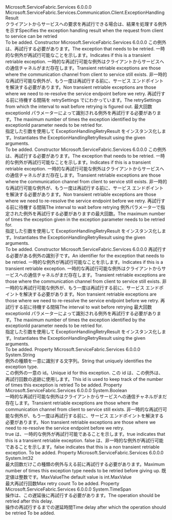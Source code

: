 <Type Name="ExceptionHandlingRetryResult" FullName="Microsoft.ServiceFabric.Services.Communication.Client.ExceptionHandlingRetryResult">
  <TypeSignature Language="C#" Value="public sealed class ExceptionHandlingRetryResult : Microsoft.ServiceFabric.Services.Communication.Client.ExceptionHandlingResult" />
  <TypeSignature Language="ILAsm" Value=".class public auto ansi sealed beforefieldinit ExceptionHandlingRetryResult extends Microsoft.ServiceFabric.Services.Communication.Client.ExceptionHandlingResult" />
  <TypeSignature Language="DocId" Value="T:Microsoft.ServiceFabric.Services.Communication.Client.ExceptionHandlingRetryResult" />
  <TypeSignature Language="VB.NET" Value="Public NotInheritable Class ExceptionHandlingRetryResult&#xA;Inherits ExceptionHandlingResult" />
  <TypeSignature Language="F#" Value="type ExceptionHandlingRetryResult = class&#xA;    inherit ExceptionHandlingResult" />
  <AssemblyInfo>
    <AssemblyName>Microsoft.ServiceFabric.Services</AssemblyName>
    <AssemblyVersion>6.0.0.0</AssemblyVersion>
  </AssemblyInfo>
  <Base>
    <BaseTypeName>Microsoft.ServiceFabric.Services.Communication.Client.ExceptionHandlingResult</BaseTypeName>
  </Base>
  <Interfaces />
  <Docs>
    <summary>
            <span data-ttu-id="28fd6-101">クライアントからサービスへの要求を再試行できる場合は、結果を処理する例外を示す</span><span class="sxs-lookup"><span data-stu-id="28fd6-101">Specifies the exception handling result when the request from client to service can be retried</span></span>
            </summary>
    <remarks>To be added.</remarks>
  </Docs>
  <Members>
    <Member MemberName=".ctor">
      <MemberSignature Language="C#" Value="public ExceptionHandlingRetryResult (Exception exception, bool isTransient, Microsoft.ServiceFabric.Services.Communication.Client.OperationRetrySettings retrySettings, int maxRetryCount);" />
      <MemberSignature Language="ILAsm" Value=".method public hidebysig specialname rtspecialname instance void .ctor(class System.Exception exception, bool isTransient, class Microsoft.ServiceFabric.Services.Communication.Client.OperationRetrySettings retrySettings, int32 maxRetryCount) cil managed" />
      <MemberSignature Language="DocId" Value="M:Microsoft.ServiceFabric.Services.Communication.Client.ExceptionHandlingRetryResult.#ctor(System.Exception,System.Boolean,Microsoft.ServiceFabric.Services.Communication.Client.OperationRetrySettings,System.Int32)" />
      <MemberSignature Language="F#" Value="new Microsoft.ServiceFabric.Services.Communication.Client.ExceptionHandlingRetryResult : Exception * bool * Microsoft.ServiceFabric.Services.Communication.Client.OperationRetrySettings * int -&gt; Microsoft.ServiceFabric.Services.Communication.Client.ExceptionHandlingRetryResult" Usage="new Microsoft.ServiceFabric.Services.Communication.Client.ExceptionHandlingRetryResult (exception, isTransient, retrySettings, maxRetryCount)" />
      <MemberType>Constructor</MemberType>
      <AssemblyInfo>
        <AssemblyName>Microsoft.ServiceFabric.Services</AssemblyName>
        <AssemblyVersion>6.0.0.0</AssemblyVersion>
      </AssemblyInfo>
      <Parameters>
        <Parameter Name="exception" Type="System.Exception" />
        <Parameter Name="isTransient" Type="System.Boolean" />
        <Parameter Name="retrySettings" Type="Microsoft.ServiceFabric.Services.Communication.Client.OperationRetrySettings" />
        <Parameter Name="maxRetryCount" Type="System.Int32" />
      </Parameters>
      <Docs>
        <param name="exception"><span data-ttu-id="28fd6-102">この例外は、再試行する必要があります。</span><span class="sxs-lookup"><span data-stu-id="28fd6-102">The exception that needs to be retried.</span></span></param>
        <param name="isTransient">
            <span data-ttu-id="28fd6-103">一時的な例外が再試行可能なことを示します。</span><span class="sxs-lookup"><span data-stu-id="28fd6-103">Indicates if this is a transient retriable exception.</span></span>
            <span data-ttu-id="28fd6-104">一時的な再試行可能な例外はクライアントからサービスへの通信チャネルがまだ存在します。</span><span class="sxs-lookup"><span data-stu-id="28fd6-104">Transient retriable exceptions are those where the communication channel from client to service still exists.</span></span>
            <span data-ttu-id="28fd6-105">非一時的な再試行可能な例外が、もう一度は再試行する前に、サービス エンドポイントを解決する必要があります。</span><span class="sxs-lookup"><span data-stu-id="28fd6-105">Non transient retriable exceptions are those where we need to re-resolve the service endpoint before we retry.</span></span>
            </param>
        <param name="retrySettings"><span data-ttu-id="28fd6-106">再試行する前に待機する間隔を retrySettings でにわかっています。</span><span class="sxs-lookup"><span data-stu-id="28fd6-106">The retrySettings from which the interval to wait before retrying is figured out.</span></span></param>
        <param name="maxRetryCount"><span data-ttu-id="28fd6-107">最大回数 exceptionId パラメーターによって識別される例外を再試行する必要があります。</span><span class="sxs-lookup"><span data-stu-id="28fd6-107">The maximum number of times the exception identified by the exceptionId parameter needs to be retried for.</span></span></param>
        <summary>
            <span data-ttu-id="28fd6-108">指定した引数を使用して ExceptionHandlingRetryResult をインスタンス化します。</span><span class="sxs-lookup"><span data-stu-id="28fd6-108">Instantiates the ExceptionHandlingRetryResult using the given arguments.</span></span>
            </summary>
        <remarks>To be added.</remarks>
      </Docs>
    </Member>
    <Member MemberName=".ctor">
      <MemberSignature Language="C#" Value="public ExceptionHandlingRetryResult (Exception exception, bool isTransient, TimeSpan retryDelay, int maxRetryCount);" />
      <MemberSignature Language="ILAsm" Value=".method public hidebysig specialname rtspecialname instance void .ctor(class System.Exception exception, bool isTransient, valuetype System.TimeSpan retryDelay, int32 maxRetryCount) cil managed" />
      <MemberSignature Language="DocId" Value="M:Microsoft.ServiceFabric.Services.Communication.Client.ExceptionHandlingRetryResult.#ctor(System.Exception,System.Boolean,System.TimeSpan,System.Int32)" />
      <MemberSignature Language="F#" Value="new Microsoft.ServiceFabric.Services.Communication.Client.ExceptionHandlingRetryResult : Exception * bool * TimeSpan * int -&gt; Microsoft.ServiceFabric.Services.Communication.Client.ExceptionHandlingRetryResult" Usage="new Microsoft.ServiceFabric.Services.Communication.Client.ExceptionHandlingRetryResult (exception, isTransient, retryDelay, maxRetryCount)" />
      <MemberType>Constructor</MemberType>
      <AssemblyInfo>
        <AssemblyName>Microsoft.ServiceFabric.Services</AssemblyName>
        <AssemblyVersion>6.0.0.0</AssemblyVersion>
      </AssemblyInfo>
      <Parameters>
        <Parameter Name="exception" Type="System.Exception" />
        <Parameter Name="isTransient" Type="System.Boolean" />
        <Parameter Name="retryDelay" Type="System.TimeSpan" />
        <Parameter Name="maxRetryCount" Type="System.Int32" />
      </Parameters>
      <Docs>
        <param name="exception"><span data-ttu-id="28fd6-109">この例外は、再試行する必要があります。</span><span class="sxs-lookup"><span data-stu-id="28fd6-109">The exception that needs to be retried.</span></span></param>
        <param name="isTransient">
            <span data-ttu-id="28fd6-110">一時的な例外が再試行可能なことを示します。</span><span class="sxs-lookup"><span data-stu-id="28fd6-110">Indicates if this is a transient retriable exception.</span></span>
            <span data-ttu-id="28fd6-111">一時的な再試行可能な例外はクライアントからサービスへの通信チャネルがまだ存在します。</span><span class="sxs-lookup"><span data-stu-id="28fd6-111">Transient retriable exceptions are those where the communication channel from client to service still exists.</span></span>
            <span data-ttu-id="28fd6-112">非一時的な再試行可能な例外が、もう一度は再試行する前に、サービス エンドポイントを解決する必要があります。</span><span class="sxs-lookup"><span data-stu-id="28fd6-112">Non transient retriable exceptions are those where we need to re-resolve the service endpoint before we retry.</span></span>
            </param>
        <param name="retryDelay"><span data-ttu-id="28fd6-113">再試行する前に待機する間隔</span><span class="sxs-lookup"><span data-stu-id="28fd6-113">The interval to wait before retrying</span></span></param>
        <param name="maxRetryCount"><span data-ttu-id="28fd6-114">例外パラメーターで指定された例外を再試行する必要がありますの最大回数。</span><span class="sxs-lookup"><span data-stu-id="28fd6-114">The maximum number of times the exception given in the exception parameter needs to be retried for.</span></span></param>
        <summary>
            <span data-ttu-id="28fd6-115">指定した引数を使用して ExceptionHandlingRetryResult をインスタンス化します。</span><span class="sxs-lookup"><span data-stu-id="28fd6-115">Instantiates the ExceptionHandlingRetryResult using the given arguments.</span></span>
            </summary>
        <remarks>To be added.</remarks>
      </Docs>
    </Member>
    <Member MemberName=".ctor">
      <MemberSignature Language="C#" Value="public ExceptionHandlingRetryResult (string exceptionId, bool isTransient, TimeSpan retryDelay, int maxRetryCount);" />
      <MemberSignature Language="ILAsm" Value=".method public hidebysig specialname rtspecialname instance void .ctor(string exceptionId, bool isTransient, valuetype System.TimeSpan retryDelay, int32 maxRetryCount) cil managed" />
      <MemberSignature Language="DocId" Value="M:Microsoft.ServiceFabric.Services.Communication.Client.ExceptionHandlingRetryResult.#ctor(System.String,System.Boolean,System.TimeSpan,System.Int32)" />
      <MemberSignature Language="VB.NET" Value="Public Sub New (exceptionId As String, isTransient As Boolean, retryDelay As TimeSpan, maxRetryCount As Integer)" />
      <MemberSignature Language="F#" Value="new Microsoft.ServiceFabric.Services.Communication.Client.ExceptionHandlingRetryResult : string * bool * TimeSpan * int -&gt; Microsoft.ServiceFabric.Services.Communication.Client.ExceptionHandlingRetryResult" Usage="new Microsoft.ServiceFabric.Services.Communication.Client.ExceptionHandlingRetryResult (exceptionId, isTransient, retryDelay, maxRetryCount)" />
      <MemberType>Constructor</MemberType>
      <AssemblyInfo>
        <AssemblyName>Microsoft.ServiceFabric.Services</AssemblyName>
        <AssemblyVersion>6.0.0.0</AssemblyVersion>
      </AssemblyInfo>
      <Parameters>
        <Parameter Name="exceptionId" Type="System.String" />
        <Parameter Name="isTransient" Type="System.Boolean" />
        <Parameter Name="retryDelay" Type="System.TimeSpan" />
        <Parameter Name="maxRetryCount" Type="System.Int32" />
      </Parameters>
      <Docs>
        <param name="exceptionId"><span data-ttu-id="28fd6-116">再試行する必要がある例外の識別子です。</span><span class="sxs-lookup"><span data-stu-id="28fd6-116">An identifier for the exception that needs to be retried.</span></span></param>
        <param name="isTransient">
            <span data-ttu-id="28fd6-117">一時的な例外が再試行可能なことを示します。</span><span class="sxs-lookup"><span data-stu-id="28fd6-117">Indicates if this is a transient retriable exception.</span></span>
            <span data-ttu-id="28fd6-118">一時的な再試行可能な例外はクライアントからサービスへの通信チャネルがまだ存在します。</span><span class="sxs-lookup"><span data-stu-id="28fd6-118">Transient retriable exceptions are those where the communication channel from client to service still exists.</span></span>
            <span data-ttu-id="28fd6-119">非一時的な再試行可能な例外が、もう一度は再試行する前に、サービス エンドポイントを解決する必要があります。</span><span class="sxs-lookup"><span data-stu-id="28fd6-119">Non transient retriable exceptions are those where we need to re-resolve the service endpoint before we retry.</span></span>
            </param>
        <param name="retryDelay"><span data-ttu-id="28fd6-120">再試行する前に待機する間隔</span><span class="sxs-lookup"><span data-stu-id="28fd6-120">The interval to wait before retrying</span></span></param>
        <param name="maxRetryCount"><span data-ttu-id="28fd6-121">最大回数 exceptionId パラメーターによって識別される例外を再試行する必要があります。</span><span class="sxs-lookup"><span data-stu-id="28fd6-121">The maximum number of times the exception identified by the exceptionId parameter needs to be retried for.</span></span></param>
        <summary>
            <span data-ttu-id="28fd6-122">指定した引数を使用して ExceptionHandlingRetryResult をインスタンス化します。</span><span class="sxs-lookup"><span data-stu-id="28fd6-122">Instantiates the ExceptionHandlingRetryResult using the given arguments.</span></span>
            </summary>
        <remarks>To be added.</remarks>
      </Docs>
    </Member>
    <Member MemberName="ExceptionId">
      <MemberSignature Language="C#" Value="public string ExceptionId { get; }" />
      <MemberSignature Language="ILAsm" Value=".property instance string ExceptionId" />
      <MemberSignature Language="DocId" Value="P:Microsoft.ServiceFabric.Services.Communication.Client.ExceptionHandlingRetryResult.ExceptionId" />
      <MemberSignature Language="VB.NET" Value="Public ReadOnly Property ExceptionId As String" />
      <MemberSignature Language="F#" Value="member this.ExceptionId : string" Usage="Microsoft.ServiceFabric.Services.Communication.Client.ExceptionHandlingRetryResult.ExceptionId" />
      <MemberType>Property</MemberType>
      <AssemblyInfo>
        <AssemblyName>Microsoft.ServiceFabric.Services</AssemblyName>
        <AssemblyVersion>6.0.0.0</AssemblyVersion>
      </AssemblyInfo>
      <ReturnValue>
        <ReturnType>System.String</ReturnType>
      </ReturnValue>
      <Docs>
        <summary>
            <span data-ttu-id="28fd6-123">例外の種類を一意に識別する文字列。</span><span class="sxs-lookup"><span data-stu-id="28fd6-123">String that uniquely identifies the exception type.</span></span>
            </summary>
        <value>
            <span data-ttu-id="28fd6-124">この例外の一意の id。</span><span class="sxs-lookup"><span data-stu-id="28fd6-124">Unique id for this exception.</span></span> <span data-ttu-id="28fd6-125">この id は、この例外は、再試行回数の追跡に使用します。</span><span class="sxs-lookup"><span data-stu-id="28fd6-125">This id is used to keep track of the number of times this exception is retried</span></span>
            </value>
        <remarks>To be added.</remarks>
      </Docs>
    </Member>
    <Member MemberName="IsTransient">
      <MemberSignature Language="C#" Value="public bool IsTransient { get; }" />
      <MemberSignature Language="ILAsm" Value=".property instance bool IsTransient" />
      <MemberSignature Language="DocId" Value="P:Microsoft.ServiceFabric.Services.Communication.Client.ExceptionHandlingRetryResult.IsTransient" />
      <MemberSignature Language="VB.NET" Value="Public ReadOnly Property IsTransient As Boolean" />
      <MemberSignature Language="F#" Value="member this.IsTransient : bool" Usage="Microsoft.ServiceFabric.Services.Communication.Client.ExceptionHandlingRetryResult.IsTransient" />
      <MemberType>Property</MemberType>
      <AssemblyInfo>
        <AssemblyName>Microsoft.ServiceFabric.Services</AssemblyName>
        <AssemblyVersion>6.0.0.0</AssemblyVersion>
      </AssemblyInfo>
      <ReturnValue>
        <ReturnType>System.Boolean</ReturnType>
      </ReturnValue>
      <Docs>
        <summary>
            <span data-ttu-id="28fd6-126">一時的な再試行可能な例外はクライアントからサービスへの通信チャネルがまだ存在します。</span><span class="sxs-lookup"><span data-stu-id="28fd6-126">Transient retriable exceptions are those where the communication channel from client to service still exists.</span></span>
            <span data-ttu-id="28fd6-127">非一時的な再試行可能な例外が、もう一度は再試行する前に、サービス エンドポイントを解決する必要があります。</span><span class="sxs-lookup"><span data-stu-id="28fd6-127">Non transient retriable exceptions are those where we need to re-resolve the service endpoint before we retry.</span></span>
            </summary>
        <value>
            <span data-ttu-id="28fd6-128">true は、一時的な例外が再試行可能であることを示します。</span><span class="sxs-lookup"><span data-stu-id="28fd6-128">true indicates that this is a transient retriable exception.</span></span>
            <span data-ttu-id="28fd6-129">false は、非一時的な例外が再試行可能であることを示します。</span><span class="sxs-lookup"><span data-stu-id="28fd6-129">false indicates that this is a non transient retriable exception.</span></span>
            </value>
        <remarks>To be added.</remarks>
      </Docs>
    </Member>
    <Member MemberName="MaxRetryCount">
      <MemberSignature Language="C#" Value="public int MaxRetryCount { get; }" />
      <MemberSignature Language="ILAsm" Value=".property instance int32 MaxRetryCount" />
      <MemberSignature Language="DocId" Value="P:Microsoft.ServiceFabric.Services.Communication.Client.ExceptionHandlingRetryResult.MaxRetryCount" />
      <MemberSignature Language="VB.NET" Value="Public ReadOnly Property MaxRetryCount As Integer" />
      <MemberSignature Language="F#" Value="member this.MaxRetryCount : int" Usage="Microsoft.ServiceFabric.Services.Communication.Client.ExceptionHandlingRetryResult.MaxRetryCount" />
      <MemberType>Property</MemberType>
      <AssemblyInfo>
        <AssemblyName>Microsoft.ServiceFabric.Services</AssemblyName>
        <AssemblyVersion>6.0.0.0</AssemblyVersion>
      </AssemblyInfo>
      <ReturnValue>
        <ReturnType>System.Int32</ReturnType>
      </ReturnValue>
      <Docs>
        <summary>
            <span data-ttu-id="28fd6-130">最大回数だけこの種類の例外与える前に再試行する必要があります。</span><span class="sxs-lookup"><span data-stu-id="28fd6-130">Maximum number of times this exception type needs to be retried before giving up.</span></span>
            <span data-ttu-id="28fd6-131">既定値は整数です。MaxValue</span><span class="sxs-lookup"><span data-stu-id="28fd6-131">The default value is int.MaxValue</span></span>
            </summary>
        <value><span data-ttu-id="28fd6-132">最大再試行回数</span><span class="sxs-lookup"><span data-stu-id="28fd6-132">Max retry count</span></span></value>
        <remarks>To be added.</remarks>
      </Docs>
    </Member>
    <Member MemberName="RetryDelay">
      <MemberSignature Language="C#" Value="public TimeSpan RetryDelay { get; }" />
      <MemberSignature Language="ILAsm" Value=".property instance valuetype System.TimeSpan RetryDelay" />
      <MemberSignature Language="DocId" Value="P:Microsoft.ServiceFabric.Services.Communication.Client.ExceptionHandlingRetryResult.RetryDelay" />
      <MemberSignature Language="VB.NET" Value="Public ReadOnly Property RetryDelay As TimeSpan" />
      <MemberSignature Language="F#" Value="member this.RetryDelay : TimeSpan" Usage="Microsoft.ServiceFabric.Services.Communication.Client.ExceptionHandlingRetryResult.RetryDelay" />
      <MemberType>Property</MemberType>
      <AssemblyInfo>
        <AssemblyName>Microsoft.ServiceFabric.Services</AssemblyName>
        <AssemblyVersion>6.0.0.0</AssemblyVersion>
      </AssemblyInfo>
      <ReturnValue>
        <ReturnType>System.TimeSpan</ReturnType>
      </ReturnValue>
      <Docs>
        <summary>
            <span data-ttu-id="28fd6-133">操作は、この遅延後に再試行する必要があります。</span><span class="sxs-lookup"><span data-stu-id="28fd6-133">The operation should be retried after this delay.</span></span>
            </summary>
        <value><span data-ttu-id="28fd6-134">操作の再試行するまでの遅延時間</span><span class="sxs-lookup"><span data-stu-id="28fd6-134">Time delay after which the operation should be retried</span></span></value>
        <remarks>To be added.</remarks>
      </Docs>
    </Member>
  </Members>
</Type>